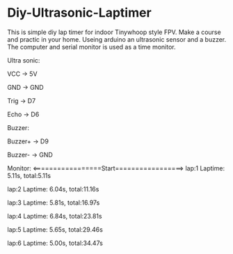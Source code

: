 # Diy-Ultrasonic-Laptimer

This is simple diy lap timer for indoor Tinywhoop style FPV.
Make a course and  practic in your home.
Useing arduino an ultrasonic sensor and a buzzer.
The computer and serial monitor is used as a time monitor.

Ultra sonic:

VCC -> 5V

GND -> GND

Trig -> D7

Echo -> D6

Buzzer:

Buzzer+ -> D9

Buzzer- -> GND


Monitor:
<=================Start=================>
lap:1 Laptime: 5.11s, total:5.11s 

lap:2 Laptime: 6.04s, total:11.16s 

lap:3 Laptime: 5.81s, total:16.97s 

lap:4 Laptime: 6.84s, total:23.81s 

lap:5 Laptime: 5.65s, total:29.46s 

lap:6 Laptime: 5.00s, total:34.47s 

